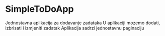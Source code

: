 # SimpleToDoApp

Jednostavna aplikacija za dodavanje zadataka 
U aplikaciji mozemo dodati, izbrisati i izmjeniti zadatak
Aplikacija sadrzi jednostavnu paginaciju 